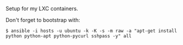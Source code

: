 Setup for my LXC containers.

Don't forget to bootstrap with:
```
$ ansible -i hosts -u ubuntu -k -K -s -m raw -a "apt-get install python python-apt python-pycurl sshpass -y" all
```
